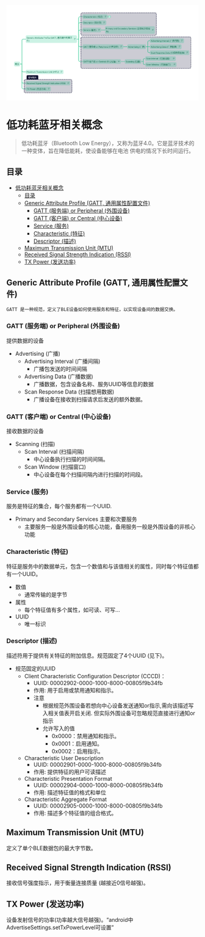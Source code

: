 ![mind Map](./mind%20map.png)

# 低功耗蓝牙相关概念
>低功耗蓝牙（Bluetooth Low Energy），又称为蓝牙4.0。它是蓝牙技术的一种变体，旨在降低能耗，使设备能够在电池
供电的情况下长时间运行。

## 目录
- [低功耗蓝牙相关概念](#低功耗蓝牙相关概念)
  - [目录](#目录)
  - [Generic Attribute Profile (GATT, 通用属性配置文件)](#generic-attribute-profile-gatt-通用属性配置文件)
    - [GATT (服务端) or Peripheral (外围设备)](#gatt-服务端-or-peripheral-外围设备)
    - [GATT (客户端) or Central (中心设备)](#gatt-客户端-or-central-中心设备)
    - [Service (服务)](#service-服务)
    - [Characteristic (特征)](#characteristic-特征)
    - [Descriptor (描述)](#descriptor-描述)
  - [Maximum Transmission Unit (MTU)](#maximum-transmission-unit-mtu)
  - [Received Signal Strength Indication (RSSI)](#received-signal-strength-indication-rssi)
  - [TX Power (发送功率)](#tx-power-发送功率)


## Generic Attribute Profile (GATT, 通用属性配置文件)
`GATT 是一种规范，定义了BLE设备如何使用服务和特征，以实现设备间的数据交换。`
### GATT (服务端) or Peripheral (外围设备)
提供数据的设备
-   Advertising (广播)
    -   Advertising Interval (广播间隔)
        -   广播包发送的时间间隔
    -   Advertising Data (广播数据)
        -   广播数据，包含设备名称、服务UUID等信息的数据
    -   Scan Response Data (扫描想用数据)
        -   广播设备在接收到扫描请求后发送的额外数据。   
### GATT (客户端) or Central (中心设备)
接收数据的设备
-   Scanning (扫描)
    -   Scan Interval (扫描间隔)
        -   中心设备执行扫描的时间间隔。
    -   Scan Window (扫描窗口)
        -   中心设备在每个扫描间隔内进行扫描的时间段。
### Service (服务)
服务是特征的集合，每个服务都有一个UUID.
-   Primary and Secondary Services 主要和次要服务
    -   主要服务一般是外围设备的核心功能，备用服务一般是外围设备的非核心功能
### Characteristic (特征)
特征是服务中的数据单元，包含一个数值和与该值相关的属性，同时每个特征值都有一个UUID。
-   数值
    -   通常传输的是字节
-   属性
    -   每个特征值有多个属性，如可读、可写...
-   UUID
    -   唯一标识
### Descriptor (描述)
描述符用于提供有关特征的附加信息。规范固定了4个UUID (见下)。
-   规范固定的UUID
    -   Client Characteristic Configuration Descriptor (CCCD)：
        -   UUID: 00002902-0000-1000-8000-00805f9b34fb
        -   作用: 用于启用或禁用通知和指示。 
        -   注意
            -   根据规范外围设备若想向中心设备发送通知or指示,需向该描述写入相关值表开启关闭. 但实际外围设备可忽略规范直接进行通知or指示
            -   允许写入的值
                -   0x0000：禁用通知和指示。
                -   0x0001：启用通知。
                -   0x0002：启用指示。
    -   Characteristic User Description
        -   UUID: 00002901-0000-1000-8000-00805f9b34fb
        -   作用: 提供特征的用户可读描述
    -   Characteristic Presentation Format
        -   UUID: 00002904-0000-1000-8000-00805f9b34fb
        -   作用: 描述特征值的格式和单位
    -   Characteristic Aggregate Format
        -   UUID: 00002905-0000-1000-8000-00805f9b34fb
        -   作用: 描述多个特征值的组合格式。
  
## Maximum Transmission Unit (MTU)
定义了单个BLE数据包的最大字节数。
## Received Signal Strength Indication (RSSI)
接收信号强度指示，用于衡量连接质量 (越接近0信号越强)。
## TX Power (发送功率)
设备发射信号的功率(功率越大信号越强)。“android中 AdvertiseSettings.setTxPowerLevel可设置”
